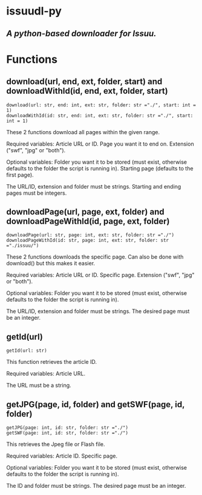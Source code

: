 # issuudl-py
*A python-based downloader for Issuu.*
---
# Functions
## download(url, end, ext, folder, start) and downloadWithId(id, end, ext, folder, start)
    download(url: str, end: int, ext: str, folder: str ="./", start: int = 1)
    downloadWithId(id: str, end: int, ext: str, folder: str ="./", start: int = 1)

These 2 functions download all pages within the given range.

Required variables: Article URL or ID. Page you want it to end on. Extension ("swf", "jpg" or "both").

Optional variables: Folder you want it to be stored (must exist, otherwise defaults to the folder the script is running in). Starting page (defaults to the first page).

The URL/ID, extension and folder must be strings. Starting and ending pages must be integers.

## downloadPage(url, page, ext, folder) and downloadPageWithId(id, page, ext, folder)
    downloadPage(url: str, page: int, ext: str, folder: str ="./")
    downloadPageWithId(id: str, page: int, ext: str, folder: str ="./issuu/")

These 2 functions downloads the specific page. Can also be done with download() but this makes it easier.

Required variables: Article URL or ID. Specific page. Extension ("swf", "jpg" or "both").

Optional variables: Folder you want it to be stored (must exist, otherwise defaults to the folder the script is running in).

The URL/ID, extension and folder must be strings. The desired page must be an integer.

## getId(url)
    getId(url: str)

This function retrieves the article ID.

Required variables: Article URL.

The URL must be a string.

## getJPG(page, id, folder) and getSWF(page, id, folder)
    getJPG(page: int, id: str, folder: str ="./")
    getSWF(page: int, id: str, folder: str ="./")

This retrieves the Jpeg file or Flash file.

Required variables: Article ID. Specific page.

Optional variables: Folder you want it to be stored (must exist, otherwise defaults to the folder the script is running in).

The ID and folder must be strings. The desired page must be an integer.